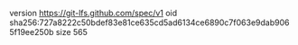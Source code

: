 version https://git-lfs.github.com/spec/v1
oid sha256:727a8222c50bdef83e81ce635cd5ad6134ce6890c7f063e9dab9065f19ee250b
size 565

